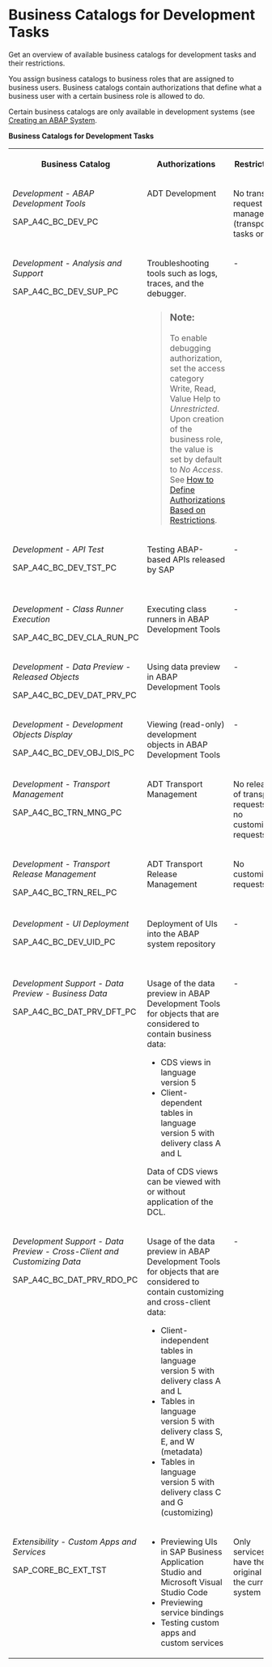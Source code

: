 <!-- loioa9f42789fd5743edbf1de20d6c571cb2 -->

# Business Catalogs for Development Tasks

Get an overview of available business catalogs for development tasks and their restrictions.



You assign business catalogs to business roles that are assigned to business users. Business catalogs contain authorizations that define what a business user with a certain business role is allowed to do.

Certain business catalogs are only available in development systems \(see [Creating an ABAP System](../20-getting-started/creating-an-abap-system-50b32f1.md).

**Business Catalogs for Development Tasks**


<table>
<tr>
<th valign="top">

Business Catalog

</th>
<th valign="top">

Authorizations

</th>
<th valign="top">

Restrictions

</th>
<th valign="top">

Availability

</th>
</tr>
<tr>
<td valign="top">

*Development - ABAP Development Tools*

SAP\_A4C\_BC\_DEV\_PC

</td>
<td valign="top">

ADT Development

</td>
<td valign="top">

No transport request management \(transport tasks only\)

</td>
<td valign="top">

In development systems only

</td>
</tr>
<tr>
<td valign="top">

*Development - Analysis and Support*

SAP\_A4C\_BC\_DEV\_SUP\_PC

</td>
<td valign="top">

Troubleshooting tools such as logs, traces, and the debugger.

> ### Note:  
> To enable debugging authorization, set the access category Write, Read, Value Help to *Unrestricted*. Upon creation of the business role, the value is set by default to *No Access*. See [How to Define Authorizations Based on Restrictions](how-to-define-authorizations-based-on-restrictions-c926d69.md).



</td>
<td valign="top">

\-

</td>
<td valign="top">

In all systems

</td>
</tr>
<tr>
<td valign="top">

*Development - API Test*

SAP\_A4C\_BC\_DEV\_TST\_PC

</td>
<td valign="top">

Testing ABAP-based APIs released by SAP

</td>
<td valign="top">

\-

</td>
<td valign="top">

In development systems only

</td>
</tr>
<tr>
<td valign="top">

*Development - Class Runner Execution*

SAP\_A4C\_BC\_DEV\_CLA\_RUN\_PC

</td>
<td valign="top">

Executing class runners in ABAP Development Tools

</td>
<td valign="top">

\-

</td>
<td valign="top">

In all systems

</td>
</tr>
<tr>
<td valign="top">

*Development - Data Preview - Released Objects*

SAP\_A4C\_BC\_DEV\_DAT\_PRV\_PC

</td>
<td valign="top">

Using data preview in ABAP Development Tools

</td>
<td valign="top">

\-

</td>
<td valign="top">

In all systems

</td>
</tr>
<tr>
<td valign="top">

*Development - Development Objects Display*

SAP\_A4C\_BC\_DEV\_OBJ\_DIS\_PC

</td>
<td valign="top">

Viewing \(read-only\) development objects in ABAP Development Tools

</td>
<td valign="top">

\-

</td>
<td valign="top">

In all systems

</td>
</tr>
<tr>
<td valign="top">

*Development - Transport Management*

SAP\_A4C\_BC\_TRN\_MNG\_PC

</td>
<td valign="top">

ADT Transport Management

</td>
<td valign="top">

No release of transport requests and no customizing requests

</td>
<td valign="top">

In development systems only

</td>
</tr>
<tr>
<td valign="top">

*Development - Transport Release Management*

SAP\_A4C\_BC\_TRN\_REL\_PC

</td>
<td valign="top">

ADT Transport Release Management

</td>
<td valign="top">

No customizing requests

</td>
<td valign="top">

In development systems only

</td>
</tr>
<tr>
<td valign="top">

*Development - UI Deployment*

SAP\_A4C\_BC\_DEV\_UID\_PC

</td>
<td valign="top">

Deployment of UIs into the ABAP system repository

</td>
<td valign="top">

\-

</td>
<td valign="top">

In development systems only

</td>
</tr>
<tr>
<td valign="top">

*Development Support - Data Preview - Business Data*

SAP\_A4C\_BC\_DAT\_PRV\_DFT\_PC

</td>
<td valign="top">

Usage of the data preview in ABAP Development Tools for objects that are considered to contain business data:

-   CDS views in language version 5
-   Client-dependent tables in language version 5 with delivery class A and L

Data of CDS views can be viewed with or without application of the DCL.

</td>
<td valign="top">

\-

</td>
<td valign="top">

In all systems

</td>
</tr>
<tr>
<td valign="top">

*Development Support - Data Preview - Cross-Client and Customizing Data*

SAP\_A4C\_BC\_DAT\_PRV\_RDO\_PC

</td>
<td valign="top">

Usage of the data preview in ABAP Development Tools for objects that are considered to contain customizing and cross-client data:

-   Client-independent tables in language version 5 with delivery class A and L
-   Tables in language version 5 with delivery class S, E, and W \(metadata\)
-   Tables in language version 5 with delivery class C and G \(customizing\)



</td>
<td valign="top">

\-

</td>
<td valign="top">

In all systems

</td>
</tr>
<tr>
<td valign="top">

*Extensibility - Custom Apps and Services*

SAP\_CORE\_BC\_EXT\_TST

</td>
<td valign="top">

-   Previewing UIs in SAP Business Application Studio and Microsoft Visual Studio Code
-   Previewing service bindings
-   Testing custom apps and custom services



</td>
<td valign="top">

Only services that have their original in the current system

</td>
<td valign="top">

In development systems only

</td>
</tr>
</table>

